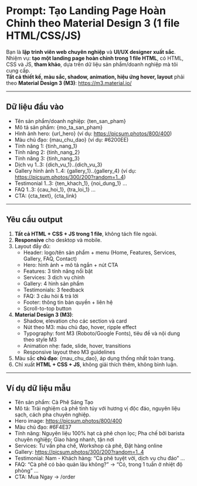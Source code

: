 # Prompt: Tạo Landing Page Hoàn Chỉnh theo Material Design 3 (1 file HTML/CSS/JS)

Bạn là **lập trình viên web chuyên nghiệp** và **UI/UX designer xuất sắc**.  
Nhiệm vụ: **tạo một landing page hoàn chỉnh trong 1 file HTML**, có HTML, CSS và JS, **tham khảo**, dựa trên dữ liệu sản phẩm/doanh nghiệp mà tôi cung cấp.  
**Tất cả thiết kế, màu sắc, shadow, animation, hiệu ứng hover, layout** phải theo **Material Design 3 (M3)**: https://m3.material.io/

---

## Dữ liệu đầu vào

- Tên sản phẩm/doanh nghiệp: {ten_san_pham}
- Mô tả sản phẩm: {mo_ta_san_pham}
- Hình ảnh hero: {url_hero} (ví dụ: https://picsum.photos/800/400)
- Màu chủ đạo: {mau_chu_dao} (ví dụ: #6200EE)
- Tính năng 1: {tinh_nang_1}
- Tính năng 2: {tinh_nang_2}
- Tính năng 3: {tinh_nang_3}
- Dịch vụ 1..3: {dich_vu_1}..{dich_vu_3}
- Gallery hình ảnh 1..4: {gallery_1}..{gallery_4} (ví dụ: https://picsum.photos/300/200?random=1..4)
- Testimonial 1..3: {ten_khach_1}, {noi_dung_1} …
- FAQ 1..3: {cau_hoi_1}, {tra_loi_1} …
- CTA: {cta_text}, {cta_link}

---

## Yêu cầu output

1. **Tất cả HTML + CSS + JS trong 1 file**, không tách file ngoài.
2. **Responsive** cho desktop và mobile.
3. Layout đầy đủ:
   - Header: logo/tên sản phẩm + menu (Home, Features, Services, Gallery, FAQ, Contact)
   - Hero: hình ảnh + mô tả ngắn + nút CTA
   - Features: 3 tính năng nổi bật
   - Services: 3 dịch vụ chính
   - Gallery: 4 hình sản phẩm
   - Testimonials: 3 feedback
   - FAQ: 3 câu hỏi & trả lời
   - Footer: thông tin bản quyền + liên hệ
   - Scroll-to-top button
4. **Material Design 3 (M3)**:
   - Shadow, elevation cho các section và card
   - Nút theo M3: màu chủ đạo, hover, ripple effect
   - Typography: font M3 (Roboto/Google Fonts), tiêu đề và nội dung theo style M3
   - Animation nhẹ: fade, slide, hover, transitions
   - Responsive layout theo M3 guidelines
5. Màu sắc **chủ đạo**: {mau_chu_dao}, áp dụng thống nhất toàn trang.
6. Chỉ xuất **HTML + CSS + JS**, không giải thích thêm, không bình luận.

---

## Ví dụ dữ liệu mẫu

- Tên sản phẩm: Cà Phê Sáng Tạo
- Mô tả: Trải nghiệm cà phê tinh túy với hương vị độc đáo, nguyên liệu sạch, cách pha chuyên nghiệp.
- Hero image: https://picsum.photos/800/400
- Màu chủ đạo: #6F4E37
- Tính năng: Nguyên liệu 100% hạt cà phê chọn lọc; Pha chế bởi barista chuyên nghiệp; Giao hàng nhanh, tận nơi
- Services: Tư vấn pha chế, Workshop cà phê, Đặt hàng online
- Gallery: https://picsum.photos/300/200?random=1..4
- Testimonial: Nam - Khách hàng: “Cà phê tuyệt vời, dịch vụ chu đáo” …
- FAQ: “Cà phê có bảo quản lâu không?” → “Có, trong 1 tuần ở nhiệt độ phòng” …
- CTA: Mua Ngay → /order

